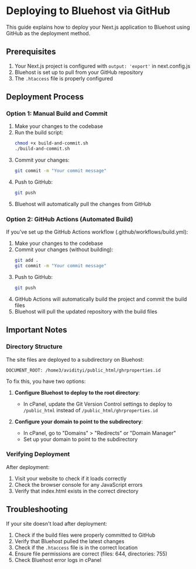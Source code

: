 # Deploying to Bluehost via GitHub

This guide explains how to deploy your Next.js application to Bluehost using GitHub as the deployment method.

## Prerequisites

1. Your Next.js project is configured with `output: 'export'` in next.config.js
2. Bluehost is set up to pull from your GitHub repository
3. The `.htaccess` file is properly configured

## Deployment Process

### Option 1: Manual Build and Commit

1. Make your changes to the codebase
2. Run the build script:
   ```bash
   chmod +x build-and-commit.sh
   ./build-and-commit.sh
   ```
3. Commit your changes:
   ```bash
   git commit -m "Your commit message"
   ```
4. Push to GitHub:
   ```bash
   git push
   ```
5. Bluehost will automatically pull the changes from GitHub

### Option 2: GitHub Actions (Automated Build)

If you've set up the GitHub Actions workflow (.github/workflows/build.yml):

1. Make your changes to the codebase
2. Commit your changes (without building):
   ```bash
   git add .
   git commit -m "Your commit message"
   ```
3. Push to GitHub:
   ```bash
   git push
   ```
4. GitHub Actions will automatically build the project and commit the build files
5. Bluehost will pull the updated repository with the build files

## Important Notes

### Directory Structure

The site files are deployed to a subdirectory on Bluehost:
```
DOCUMENT_ROOT: /home3/avidityi/public_html/ghrproperties.id
```

To fix this, you have two options:

1. **Configure Bluehost to deploy to the root directory**:
   - In cPanel, update the Git Version Control settings to deploy to `/public_html` instead of `/public_html/ghrproperties.id`

2. **Configure your domain to point to the subdirectory**:
   - In cPanel, go to "Domains" > "Redirects" or "Domain Manager"
   - Set up your domain to point to the subdirectory

### Verifying Deployment

After deployment:

1. Visit your website to check if it loads correctly
2. Check the browser console for any JavaScript errors
3. Verify that index.html exists in the correct directory

## Troubleshooting

If your site doesn't load after deployment:

1. Check if the build files were properly committed to GitHub
2. Verify that Bluehost pulled the latest changes
3. Check if the `.htaccess` file is in the correct location
4. Ensure file permissions are correct (files: 644, directories: 755)
5. Check Bluehost error logs in cPanel 